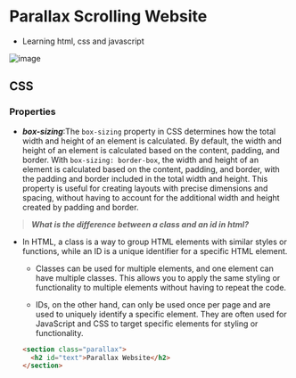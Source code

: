 # Parallax Scrolling Website

- Learning html, css and javascript

![image](https://user-images.githubusercontent.com/79492525/229615159-99169dc6-1598-4b3f-b50b-6f161468586f.png)

## CSS

### Properties

- **_box-sizing_**:The `box-sizing` property in CSS determines how the total width and height of an element is calculated. By default, the width and height of an element is calculated based on the content, padding, and border. With `box-sizing: border-box`, the width and height of an element is calculated based on the content, padding, and border, with the padding and border included in the total width and height. This property is useful for creating layouts with precise dimensions and spacing, without having to account for the additional width and height created by padding and border.

> **_What is the difference between a class and an id in html?_**

- In HTML, a class is a way to group HTML elements with similar styles or functions, while an ID is a unique identifier for a specific HTML element.

  - Classes can be used for multiple elements, and one element can have multiple classes. This allows you to apply the same styling or functionality to multiple elements without having to repeat the code.

  - IDs, on the other hand, can only be used once per page and are used to uniquely identify a specific element. They are often used for JavaScript and CSS to target specific elements for styling or functionality.

  ```html
  <section class="parallax">
    <h2 id="text">Parallax Website</h2>
  </section>
  ```
